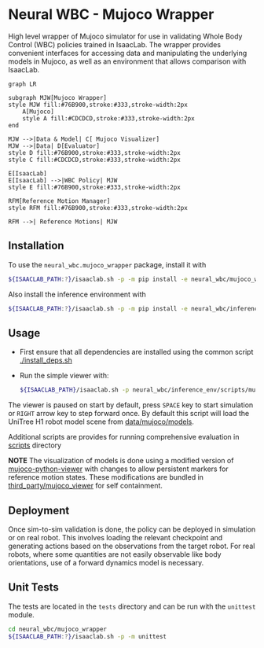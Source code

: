 # Neural WBC - Mujoco Wrapper

High level wrapper of Mujoco simulator for use in validating Whole Body Control (WBC) policies
trained in IsaacLab. The wrapper provides convenient interfaces for accessing data and manipulating
the underlying models in Mujoco, as well as an environment that allows comparison with IsaacLab.

```mermaid
graph LR

subgraph MJW[Mujoco Wrapper]
style MJW fill:#76B900,stroke:#333,stroke-width:2px
    A[Mujoco]
    style A fill:#CDCDCD,stroke:#333,stroke-width:2px
end

MJW -->|Data & Model| C[ Mujoco Visualizer]
MJW -->|Data| D[Evaluator]
style D fill:#76B900,stroke:#333,stroke-width:2px
style C fill:#CDCDCD,stroke:#333,stroke-width:2px

E[IsaacLab]
E[IsaacLab] -->|WBC Policy| MJW
style E fill:#76B900,stroke:#333,stroke-width:2px

RFM[Reference Motion Manager]
style RFM fill:#76B900,stroke:#333,stroke-width:2px

RFM -->| Reference Motions| MJW
```

## Installation

To use the `neural_wbc.mujoco_wrapper` package, install it with

```bash
${ISAACLAB_PATH:?}/isaaclab.sh -p -m pip install -e neural_wbc/mujoco_wrapper
```

Also install the inference environment with

```bash
${ISAACLAB_PATH:?}/isaaclab.sh -p -m pip install -e neural_wbc/inference_env
```

## Usage

- First ensure that all dependencies are installed using the common script
    [./install_deps.sh](../../install_deps.sh)

- Run the simple viewer with:

    ```sh
    ${ISAACLAB_PATH}/isaaclab.sh -p neural_wbc/inference_env/scripts/mujoco_viewer_player.py
    ```

The viewer is paused on start by default, press `SPACE` key to start simulation or `RIGHT` arrow key
to step forward once. By default this script will load the UniTree H1 robot model scene from
[data/mujoco/models](../data/data/mujoco/models/scene.xml).

Additional scripts are provides for running comprehensive evaluation in [scripts](../inference_env/scripts/)
directory

**NOTE** The visualization of models is done using a modified version of
[mujoco-python-viewer](https://github.com/rohanpsingh/mujoco-python-viewer) with changes to allow
persistent markers for reference motion states. These modifications are bundled in
[third_party/mujoco_viewer](../../third_party/mujoco_viewer/) for self containment.

## Deployment

Once sim-to-sim validation is done, the policy can be deployed in simulation or on real robot.
This involves loading the relevant checkpoint and generating actions based on the observations
from the target robot. For real robots, where some quantities are not easily observable like
body orientations, use of a forward dynamics model is necessary.

## Unit Tests

The tests are located in the `tests` directory and can be run with the `unittest` module.

```bash
cd neural_wbc/mujoco_wrapper
${ISAACLAB_PATH:?}/isaaclab.sh -p -m unittest
```

